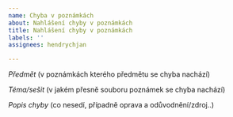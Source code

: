 ```yaml
---
name: Chyba v poznámkách
about: Nahlášení chyby v poznámkách
title: Nahlášení chyby v poznámkách
labels: ''
assignees: hendrychjan

---
```


*Předmět* (v poznámkách kterého předmětu se chyba nachází)

*Téma/sešit* (v jakém přesně souboru poznámek se chyba nachází)

*Popis chyby* (co nesedí, případně oprava a odůvodnění/zdroj..)
